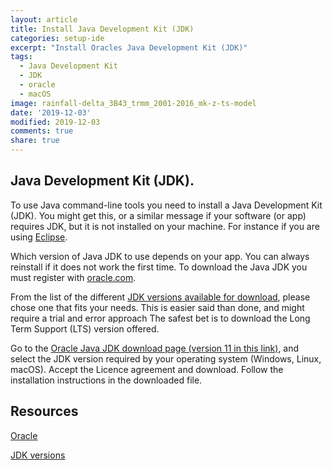 ```yaml
---
layout: article
title: Install Java Development Kit (JDK)
categories: setup-ide
excerpt: "Install Oracles Java Development Kit (JDK)"
tags:
  - Java Development Kit
  - JDK
  - oracle
  - macOS
image: rainfall-delta_3B43_trmm_2001-2016_mk-z-ts-model
date: '2019-12-03'
modified: 2019-12-03
comments: true
share: true
---
```


## Java Development Kit (JDK).

To use Java command-line tools you need to install a Java Development Kit (JDK). You might get this, or a similar message if your software (or app) requires JDK, but it is not installed on your machine. For instance if you are using [<span class='app'>Eclipse</span>](../install-eclipse).

Which version of Java JDK to use depends on your app. You can always reinstall if it does not work the first time. To download the Java JDK you must register with [oracle.com](https://www.oracle.com/index.html).

From the list of the different [JDK versions available for download](https://www.oracle.com/technetwork/java/javase/downloads/index.html), please chose one that fits your needs. This is easier said than done, and might require a trial and error approach The safest bet is to download the Long Term Support (LTS) version offered.

Go to the [Oracle Java JDK download page (version 11 in this link)](https://www.oracle.com/technetwork/java/javase/downloads/jdk11-downloads-5066655.html), and select the JDK version required by your operating system (Windows, Linux, macOS). Accept the Licence agreement and download. Follow the installation instructions in the downloaded file.

## Resources

[Oracle](https://www.oracle.com/index.html/)

[JDK versions](https://www.oracle.com/technetwork/java/javase/downloads/index.html)

